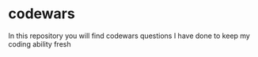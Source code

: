 # codewars
In this repository you will find codewars questions I have done to keep my coding ability fresh
